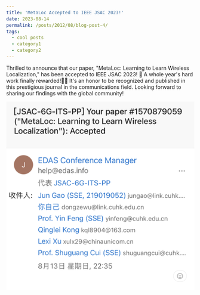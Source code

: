 ```yaml
---
title: 'MetaLoc Accepted to IEEE JSAC 2023!'
date: 2023-08-14
permalink: /posts/2012/08/blog-post-4/
tags:
  - cool posts
  - category1
  - category2
---
```


Thrilled to announce that our paper, "MetaLoc: Learning to Learn Wireless Localization," has been accepted to IEEE JSAC 2023! 🎉 A whole year's hard work finally rewarded!🎉🎉 It's an honor to be recognized and published in this prestigious journal in the communications field. Looking forward to sharing our findings with the global community! 

![avatar](/images/JSAC.jpg)

